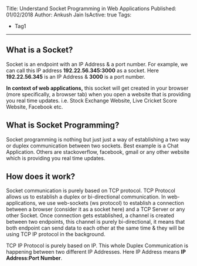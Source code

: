 Title: Understand Socket Programming in Web Applications
Published: 01/02/2018
Author: Ankush Jain
IsActive: true
Tags:
  - Tag1
---
## What is a Socket?

Socket is an endpoint with an IP Address & a port number. For example, we can call this IP address **192.22.56.345:3000** as a socket. Here **192.22.56.345** is an IP Address & **3000** is a port number. 

**In context of web applications,** this socket will get created in your browser (more specifically, a browser tab) when you open a website that is providing you real time updates. i.e. Stock Exchange Website, Live Cricket Score Website, Facebook etc.   

## What is Socket Programming?

Socket programming is nothing but just just a way of establishing a two way or duplex communication between two sockets. Best example is a Chat Application. Others are stackoverflow, facebook, gmail or any other website which is providing you real time updates.   

## How does it work?

Socket communication is purely based on TCP protocol. TCP Protocol allows us to establish a duplex or bi-directional communication. In web-applications, we use web-sockets (ws protocol) to establish a connection between a browser (consider it as a socket here) and a TCP Server or any other Socket. Once connection gets established, a channel is created between two endpoints, this channel is purely bi-directional, it means that both endpoint can send data to each other at the same time & they will be using TCP IP protocol in the background.

TCP IP Protocol is purely based on IP. This whole Duplex Communication is happening between two different IP Addresses. Here IP Address means **IP Address:Port Number**.

                